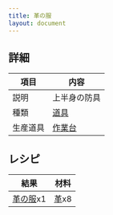 ```yaml
---
title: 革の服
layout: document
---
```

## 詳細

|項目|内容|
|---|---|
|説明|上半身の防具|
|種類|[道具](道具)|
|生産道具|[作業台](作業台)|

## レシピ

|結果|材料|
|---|---|
|[革の服](革の服)x1|[革](革)x8|
